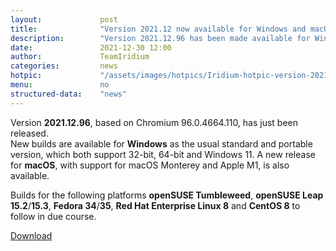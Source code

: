 ```yaml
---
layout: 			post
title:  			"Version 2021.12 now available for Windows and macOS"
description: 		"Version 2021.12.96 has been made available for Windows 32-/64-bit as well as portable. A new build is also available for macOS."
date:	 			2021-12-30 12:00
author:				TeamIridium
categories:			news
hotpic:				"/assets/images/hotpics/Iridium-hotpic-version-2021-12.png"
menu: 				no
structured-data:	"news"
---
```

Version **2021.12.96**, based on Chromium 96.0.4664.110, has just been released.   
New builds are available for **Windows** as the usual standard and portable version, which both support 32-bit, 64-bit and Windows 11. A new release for **macOS**, 
with support for macOS Monterey and Apple M1, is also available.    

Builds for the following platforms **openSUSE Tumbleweed**, **openSUSE Leap 15.2**/**15.3**, **Fedora 34**/**35**, **Red Hat Enterprise Linux 8** and **CentOS 8** to follow in due course.   

<a href="/downloads/" class="button download" title="download Iridium Browser">Download</a>
